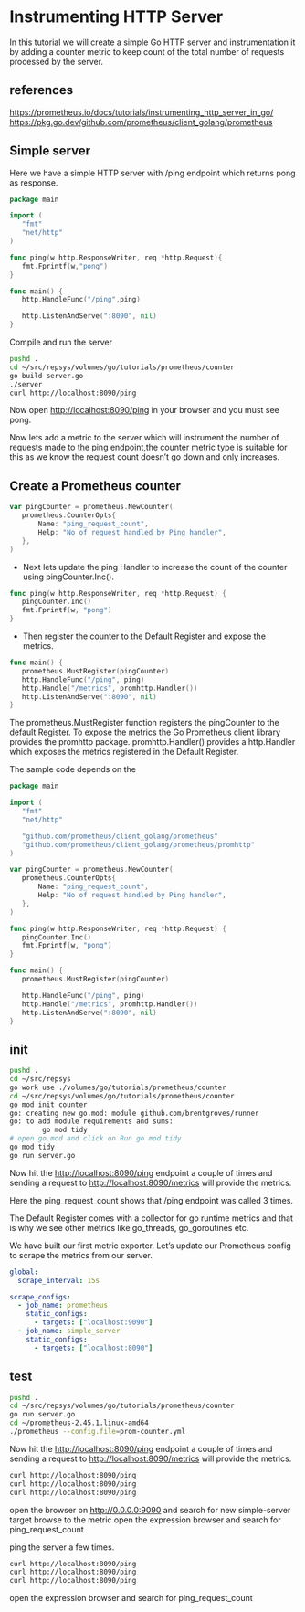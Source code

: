 # Instrumenting HTTP Server

In this tutorial we will create a simple Go HTTP server and instrumentation it by adding a counter metric to keep count of the total number of requests processed by the server.

## references

<https://prometheus.io/docs/tutorials/instrumenting_http_server_in_go/>
<https://pkg.go.dev/github.com/prometheus/client_golang/prometheus>

## Simple server

Here we have a simple HTTP server with /ping endpoint which returns pong as response.

```go
package main

import (
   "fmt"
   "net/http"
)

func ping(w http.ResponseWriter, req *http.Request){
   fmt.Fprintf(w,"pong")
}

func main() {
   http.HandleFunc("/ping",ping)

   http.ListenAndServe(":8090", nil)
}
```

Compile and run the server

```bash
pushd .
cd ~/src/repsys/volumes/go/tutorials/prometheus/counter
go build server.go
./server
curl http://localhost:8090/ping
```

Now open <http://localhost:8090/ping> in your browser and you must see pong.

Now lets add a metric to the server which will instrument the number of requests made to the ping endpoint,the counter metric type is suitable for this as we know the request count doesn’t go down and only increases.

## Create a Prometheus counter

```go
var pingCounter = prometheus.NewCounter(
   prometheus.CounterOpts{
       Name: "ping_request_count",
       Help: "No of request handled by Ping handler",
   },
)
```

- Next lets update the ping Handler to increase the count of the counter using pingCounter.Inc().

```go
func ping(w http.ResponseWriter, req *http.Request) {
   pingCounter.Inc()
   fmt.Fprintf(w, "pong")
}
```

- Then register the counter to the Default Register and expose the metrics.

```go
func main() {
   prometheus.MustRegister(pingCounter)
   http.HandleFunc("/ping", ping)
   http.Handle("/metrics", promhttp.Handler())
   http.ListenAndServe(":8090", nil)
}
```

The prometheus.MustRegister function registers the pingCounter to the default Register. To expose the metrics the Go Prometheus client library provides the promhttp package. promhttp.Handler() provides a http.Handler which exposes the metrics registered in the Default Register.

The sample code depends on the

```go
package main

import (
   "fmt"
   "net/http"

   "github.com/prometheus/client_golang/prometheus"
   "github.com/prometheus/client_golang/prometheus/promhttp"
)

var pingCounter = prometheus.NewCounter(
   prometheus.CounterOpts{
       Name: "ping_request_count",
       Help: "No of request handled by Ping handler",
   },
)

func ping(w http.ResponseWriter, req *http.Request) {
   pingCounter.Inc()
   fmt.Fprintf(w, "pong")
}

func main() {
   prometheus.MustRegister(pingCounter)

   http.HandleFunc("/ping", ping)
   http.Handle("/metrics", promhttp.Handler())
   http.ListenAndServe(":8090", nil)
}
```

## init

```bash
pushd .
cd ~/src/repsys
go work use ./volumes/go/tutorials/prometheus/counter
cd ~/src/repsys/volumes/go/tutorials/prometheus/counter
go mod init counter
go: creating new go.mod: module github.com/brentgroves/runner
go: to add module requirements and sums:
        go mod tidy
# open go.mod and click on Run go mod tidy
go mod tidy
go run server.go

```

Now hit the <http://localhost:8090/ping> endpoint a couple of times and sending a request to <http://localhost:8090/metrics> will provide the metrics.

Here the ping_request_count shows that /ping endpoint was called 3 times.

The Default Register comes with a collector for go runtime metrics and that is why we see other metrics like go_threads, go_goroutines etc.

We have built our first metric exporter. Let’s update our Prometheus config to scrape the metrics from our server.

```yaml
global:
  scrape_interval: 15s

scrape_configs:
  - job_name: prometheus
    static_configs:
      - targets: ["localhost:9090"]
  - job_name: simple_server
    static_configs:
      - targets: ["localhost:8090"]
```

## test

```bash
pushd .
cd ~/src/repsys/volumes/go/tutorials/prometheus/counter
go run server.go
cd ~/prometheus-2.45.1.linux-amd64
./prometheus --config.file=prom-counter.yml

```

Now hit the <http://localhost:8090/ping> endpoint a couple of times and sending a request to <http://localhost:8090/metrics> will provide the metrics.

```bash
curl http://localhost:8090/ping
curl http://localhost:8090/ping
curl http://localhost:8090/ping
```

open the browser on <http://0.0.0.0:9090>
and search for new simple-server target
browse to the metric
open the expression browser and search for ping_request_count

ping the server a few times.

```bash
curl http://localhost:8090/ping
curl http://localhost:8090/ping
curl http://localhost:8090/ping
```

open the expression browser and search for ping_request_count
